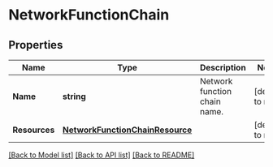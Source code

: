 # NetworkFunctionChain

## Properties
Name | Type | Description | Notes
------------ | ------------- | ------------- | -------------
**Name** | **string** | Network function chain name. | [default to null]
**Resources** | [**NetworkFunctionChainResource**](network_function_chain_resource.md) |  | [default to null]

[[Back to Model list]](../README.md#documentation-for-models) [[Back to API list]](../README.md#documentation-for-api-endpoints) [[Back to README]](../README.md)


